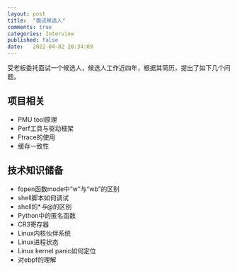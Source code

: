 ```yaml
---
layout: post
title:  "面试候选人"
comments: true
categories: Interview
published: false
date:   2022-04-02 20:34:09
---
```


受老板委托面试一个候选人，候选人工作近四年，根据其简历，提出了如下几个问题。

## 项目相关
* PMU tool原理
* Perf工具与驱动框架
* Ftrace的使用
* 缓存一致性

## 技术知识储备
* fopen函数mode中“w”与“wb”的区别
* shell脚本如何调试
* shell的$*与$@的区别
* Python中的匿名函数
* CR3寄存器
* Linux内核伙伴系统
* Linux进程状态
* Linux kernel panic如何定位
* 对ebpf的理解
